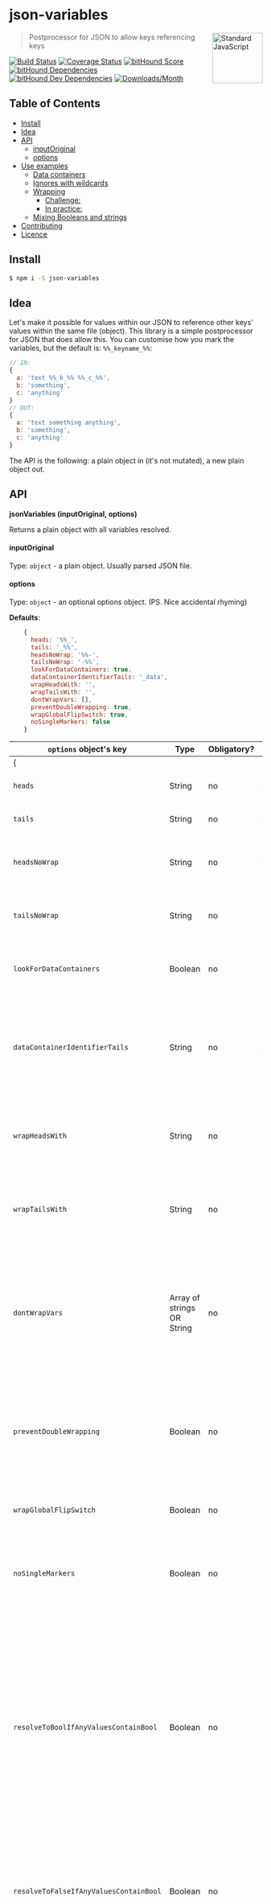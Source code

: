 # json-variables

<a href="https://standardjs.com" style="float: right; padding: 0 0 20px 20px;"><img src="https://cdn.rawgit.com/feross/standard/master/sticker.svg" alt="Standard JavaScript" width="100" align="right"></a>

> Postprocessor for JSON to allow keys referencing keys

[![Build Status][travis-img]][travis-url]
[![Coverage Status][cov-img]][cov-url]
[![bitHound Score][bithound-img]][bithound-url]
[![bitHound Dependencies][deps-img]][deps-url]
[![bitHound Dev Dependencies][dev-img]][dev-url]
[![Downloads/Month][downloads-img]][downloads-url]

## Table of Contents

<!-- START doctoc generated TOC please keep comment here to allow auto update -->
<!-- DON'T EDIT THIS SECTION, INSTEAD RE-RUN doctoc TO UPDATE -->


- [Install](#install)
- [Idea](#idea)
- [API](#api)
    - [inputOriginal](#inputoriginal)
    - [options](#options)
- [Use examples](#use-examples)
  - [Data containers](#data-containers)
  - [Ignores with wildcards](#ignores-with-wildcards)
  - [Wrapping](#wrapping)
    - [Challenge:](#challenge)
    - [In practice:](#in-practice)
  - [Mixing Booleans and strings](#mixing-booleans-and-strings)
- [Contributing](#contributing)
- [Licence](#licence)

<!-- END doctoc generated TOC please keep comment here to allow auto update -->

## Install

```bash
$ npm i -S json-variables
```

## Idea

Let's make it possible for values within our JSON to reference other keys' values within the same file (object). This library is a simple postprocessor for JSON that does allow this. You can customise how you mark the variables, but the default is: `%%_keyname_%%`:

```js
// IN:
{
  a: 'text %%_b_%% %%_c_%%',
  b: 'something',
  c: 'anything'
}
// OUT:
{
  a: 'text something anything',
  b: 'something',
  c: 'anything'
}
```

The API is the following: a plain object in (it's not mutated), a new plain object out.

## API

**jsonVariables (inputOriginal, options)**

Returns a plain object with all variables resolved.

#### inputOriginal

Type: `object` - a plain object. Usually parsed JSON file.

#### options

Type: `object` - an optional options object. (PS. Nice accidental rhyming)

**Defaults**:

```js
    {
      heads: '%%_',
      tails: '_%%',
      headsNoWrap: '%%-',
      tailsNoWrap: '-%%',
      lookForDataContainers: true,
      dataContainerIdentifierTails: '_data',
      wrapHeadsWith: '',
      wrapTailsWith: '',
      dontWrapVars: [],
      preventDoubleWrapping: true,
      wrapGlobalFlipSwitch: true,
      noSingleMarkers: false
    }
```

`options` object's key         | Type     | Obligatory? | Default     | Description
-------------------------------|----------|-------------|-------------|----------------------
{                              |          |             |             |
`heads`                        | String   | no          | `%%_`       | How do you want to mark the beginning of a variable?
`tails`                        | String   | no          | `_%%`       | How do you want to mark the ending of a variable?
`headsNoWrap`                  | String   | no          | `%%-`       | How do you want to mark the beginning of a variable, which you definitely don't want to be wrapped?
`tailsNoWrap`                  | String   | no          | `-%%`       | How do you want to mark the ending of a variable, which you definitely don't want to be wrapped?
`lookForDataContainers`        | Boolean  | no          | `true`      | You can put a separate dedicated key, named similarly, where the values for variables are placed.
`dataContainerIdentifierTails` | String   | no          | `_data`     | If you do put your variables in dedicated keys besides, those keys will have to be different somehow. We suggest appending a string to the key's name — tell here what string.
`wrapHeadsWith`                | String   | no          | n/a         | We can optionally wrap each resolved string with a string. One to the left is called "heads", please tell what string to use.
`wrapTailsWith`                | String   | no          | n/a         | We can optionally wrap each resolved string with a string. One to the right is called "tails", please tell what string to use.
`dontWrapVars`                | Array of strings OR String | no | n/a | If any of the variables (surrounded by `heads` and `tails`) can be matched by string(s) given here, it won't be wrapped with `wrapHeadsWith` and `wrapTailsWith`. You can put **wildcards** (*) to note zero or more characters.
`preventDoubleWrapping`        | Boolean  | no          | `true`      | If you use `wrapHeadsWith` and `wrapTailsWith`, we can make sure the existing string does not contain these already. It's to prevent double/triple/multiple wrapping.
`wrapGlobalFlipSwitch`         | Boolean  | no          | `true`      | Global flip switch to turn off the variable wrapping function completely, everywhere.
`noSingleMarkers`              | Boolean  | no          | `false`     | If any value in the source object has only and exactly heads or tails: a) do throw mismatched marker error (`true`) or b) don't (`false`)
`resolveToBoolIfAnyValuesContainBool` | Boolean  | no        | `true` | The very first moment Boolean is merged into a string value, it turns the whole value to its value. Permanently. Nothing else matters. When `false` and there's a mix of Strings and Boolaens, Boolean is resolved into empty string. When the value is just a reference marker, upon resolving it will be intact Boolean. This setting is relevant when there's mixing of strings and Booleans - what to do in those cases.
`resolveToFalseIfAnyValuesContainBool` | Boolean  | no       | `true` | When there's a mix of string and Boolean, resolve to `false`, no matter if the first encountered value is `true`. When there's no mix with strings, the value is retained as it was.
`throwWhenNonStringInsertedInString`   | Boolean  | no       | `false`| By default, if you want you can put objects as values into a string, you'll get `text text ... [object Object] text text ...`. If you want the renderer to `throw` an error instead when this happens, set this setting's key to `true`.
}                              |          |             |             |

## Use examples

If you don't care how to mark the variables, use my notation, `%%_`, to mark a beginning of a variable (further called _heads_) and `_%%` to mark ending (further called _tails_).

Check this:

```js
const jv = require('json-variables')
var res = jv(
  {
    a: 'some text %%_var1_%% more text %%_var2_%%',
    b: 'something',
    var1: 'value1',
    var2: 'value2'
  }
)
console.log('res = ' + JSON.stringify(res, null, 4))
// ==> {
//       a: 'some text value1 more text value2',
//       b: 'something',
//       var1: 'value1',
//       var2: 'value2'
//     }
```

You can declare your way to mark variables, your own _heads_ and _tails_. For example, `{` and `}`:

```js
const jv = require('json-variables')
var res = jv(
  {
    a: 'some text {var1} more text {var2}',
    b: 'something',
    var1: 'value1',
    var2: 'value2'
  },
  {
    heads: '{', tails: '}'
  }
)
console.log('res = ' + JSON.stringify(res, null, 4))
// => {
//      a: 'some text value1 more text value2',
//      b: 'something',
//      var1: 'value1',
//      var2: 'value2'
//    }
```

You can also wrap all resolved variables with strings, a new pair of _heads_ and _tails_, using `opts.wrapHeadsWith` and `opts.wrapTailsWith`. For example, bake some Java, wrap your variables with `${` and `}`:

```js
const jv = require('json-variables')
var res = jv(
  {
    a: 'some text %%_var1_%% more text %%_var2_%%',
    b: 'something',
    var1: 'value1',
    var2: 'value2'
  },
  {
    wrapHeadsWith: '${',
    wrapTailsWith: '}',
    dontWrapVars: ['*zzz', '*3', '*6']
  }
)
console.log('res = ' + JSON.stringify(res, null, 4))
// => {
//      a: 'some text ${value1} more text ${value2}',
//      b: 'something',
//      var1: 'value1',
//      var2: 'value2'
//    }
```

If variables reference keys which have values that reference other keys, that's fine. Just ensure there's _no closed loop_. Otherwise, renderer will `throw` and error.

```js
const jv = require('json-variables')
var res = jv({
  a: '%%_b_%%',
  b: '%%_c_%%',
  c: '%%_d_%%',
  d: '%%_e_%%',
  e: '%%_b_%%'
})
console.log('res = ' + JSON.stringify(res, null, 4))
// THROWS because "e" loops to "b" forming a infinite loop.
```
This one's OK:

```js
const jv = require('json-variables')
var res = jv({
  a: '%%_b_%%',
  b: '%%_c_%%',
  c: '%%_d_%%',
  d: '%%_e_%%',
  e: 'zzz'
})
console.log('res = ' + JSON.stringify(res, null, 4))
// => {
//      a: 'zzz',
//      b: 'zzz',
//      c: 'zzz',
//      d: 'zzz',
//      e: 'zzz'
//    }
```

Variables can also reference deeper levels within objects and arrays — just put dot like `variable.key.subkey`:

```js
const jv = require('json-variables')
var res = jv(
  {
    a: 'some text %%_var1.key1_%% more text %%_var2.key2_%%',
    b: 'something',
    var1: {key1: 'value1'},
    var2: {key2: 'value2'}
  },
  {
    wrapHeadsWith: '%%=',
    wrapTailsWith: '=%%',
    dontWrapVars: ['*zzz', '*3', '*6']
  }
)
console.log('res = ' + JSON.stringify(res, null, 4))
// => {
//      a: 'some text %%=value1=%% more text %%=value2=%%',
//      b: 'something',
//      var1: {key1: 'value1'},
//      var2: {key2: 'value2'}
//    }
```

### Data containers

Data-wise, if you looked at a higher level, it might appear clunky to put values as _separate values_, like in examples above. Saving you time scrolling up, check this out:

```js
{
  a: 'some text %%_var1_%% more text %%_var2_%%',
  b: 'something',
  var1: 'value1',
  var2: 'value2'
}
```

Does this look like clean data arrangement? Hell no. It's a convoluted and nasty. The keys `var1` and `var2` are not of the same status as an `a` and `b`, therefore can't be mashed together at the same level, can it?

What if we placed all key's `a` variables within a separate key, `a_data` — it starts with the same letter, so it will end up being nearby the `a` after sorting. Observe:

```js
{
  a: 'some text %%_var1_%% more text %%_var2_%%',
  a_data: {
    var1: 'value1',
    var2: 'value2'
  },
  b: 'something'
}
```

That's better, isn't it? I think so too.

To set this up, you can rely on my default way of naming data keys (appending `_data`) or you can customise how to call data keys using `opts.dataContainerIdentifierTails`. On the other hand, you can also turn off this function completely via `opts.lookForDataContainers` and force all values to be the keys at the same level as the current variable's key.

```js
const jv = require('json-variables')
var res = jv(
  {
    a: 'some text %%_var1_%% more text %%_var3_%%.',
    a_data: {
      var1: 'value1',
      var3: '333333'
    },
    b: 'something'
  }
)
console.log('res = ' + JSON.stringify(res, null, 4))
// => {
//      a: 'some text value1 more text 333333.',
//      b: 'something',
//      a_data: {
//        var1: 'value1',
//        var3: '333333'
//      }
//    }
```

Data container keys can also contain objects or arrays. Just query the whole path:

```js
const jv = require('json-variables')
var res = jv(
  {
    a: 'some text %%_var1.key1.key2.key3_%% more text %%_var3_%%.',
    a_data: {
      var1: {key1: {key2: {key3: 'value1'}}},
      var3: '333333'
    },
    b: 'something'
  }
)
console.log('res = ' + JSON.stringify(res, null, 4))
// => {
//      a: 'some text value1 more text 333333.',
//      b: 'something',
//      a_data: {
//        var1: {key1: {key2: {key3: 'value1'}}},
//        var3: '333333'
//      }
//    }
```

### Ignores with wildcards

You can ignore the wrapping on any keys by supplying their name patterns in the options array, `dontWrapVars` value. It can be array or string and also it can contain wildcards:

```js
const jv = require('json-variables')
var res = jv(
  {
    a: '%%_b_%%',
    b: '%%_c_%%',
    c: 'val'
  },
  {
    wrapHeadsWith: '{',
    wrapTailsWith: '}',
    dontWrapVars: ['b*', 'c*']
  }
)
console.log('res = ' + JSON.stringify(res, null, 4))
// => {
//      a: 'val', <<< didn't get wrapped
//      b: 'val', <<< also didn't get wrapped
//      c: 'val'
//    }
```

### Wrapping

#### Challenge:

> How do you wrap one instance of a variable, but not another, when both are in the same string?

**Solution**: Alternative `heads` and `tails`, which are always non-wrapping: `opts.headsNoWrap` and `opts.tailsNoWrap`. Default values are: `%%-` and `-%%`. You can customise them to anything you want.

For example:

```json
{
  "key": "%%-firstName-%% will not get wrapped but this one will: %%_firstName_%%",
  "firstName": "John"
}
```

When processed with options `{ wrapHeadsWith: '{{ ', wrapTailsWith: ' }}' }`, it will be:

```json
{
  "key": "John will not get wrapped but this one will: {{ John }}",
  "firstName": "John"
}
```

#### In practice:

Wrapping of the variables is an essential feature when working with data structures that need to be adapted for both back-end and front-end. For the development, preview build you might want `John` as a first name, but for back-end build, you might want `{{ user.firstName }}`.

The following example shows how to "bake" HTML sprinkled with [Nunjucks](https://mozilla.github.io/nunjucks/templating.html) notation (or any members of Jinja-like templating languages that use double curly braces):

HTML template:
```html
<div>{{ hero_title_wrapper }}</div>
```

JSON for DEV build (a preview build to check how everything looks):
```json
{
  "hero_title_wrapper": "%%_hero_title_%%",
  "hero_title": "Hi %%_first_name_%%, check out our seasonal offers!",
  "hero_title_alt": "Hi, check out our seasonal offers!",
  "first_name": "John"
}
```

In the above, `hero_title_wrapper` basically redirects to `hero_title`, which pulls `John` as a first name. The alternative title's text is used when `first_name` is missing.

JSON for PROD version is minimal, only overwriting what's different/new (to keep it DRY):

```json
{
  "first_name": "user.firstName"
}
```

We'll process the [merged](https://www.npmjs.com/package/object-merge-advanced) object of DEV and PROD JSON contents using `{ wrapHeadsWith: '{{ ', wrapTailsWith: ' }}' }`, which instructs to wrap any resolved variables with `{{ ` and ` }}`.

In the end, our baked HTML template, ready to be put on the back-end will look like:
```html
<div>{{ user.firstName }}, check out our seasonal offers!</div>
```

So far so good, but what happens if we want to add a check, does `first_name` exist? Again in a Nunjucks templating language, it would be something like:

content JSON for PROD build:
```json
{
  "hero_title_wrapper": "{% if %%_first_name_%% %}%%_hero_title_%%{% else %}%%_hero_title_alt_%%{% endif %}",
  "first_name": "user.firstName"
}
```

with intention to bake the following HTML:

HTML template:
```html
<div>{% if user.firstName %}Hi {{ user.firstName }}, check out our seasonal offers!{% else %}Hi, check out our seasonal offers!{% endif %}</div>
```

Now notice that in the example above, the first `first_name` does not need to be wrapped with `{{` and `}}` because it's already in a Nunjucks statement, but the second one _does need to be wrapped_.

You solve this by using non-wrapping `heads` and `tails`. Keeping default values `opts.wrapHeadsWith` and `opts.wrapTailsWith` it would look like:

content JSON for PROD build:
```json
{
  "hero_title_wrapper": "{% if %%-first_name-%% %}%%_hero_title_%%{% else %}%%_hero_title_alt_%%{% endif %}",
  "first_name": "user.firstName"
}
```

Notice `%%-first_name-%%` above. The non-wrapping heads and tails instruct the postprocessor to **skip wrapping, no matter what**.

### Mixing Booleans and strings

Very often, in email templating, the inactive modules are marked with Boolean `false`. When modules have content, they are marked with strings. There are cases when you want to resolve the whole variable to Boolean if upon resolving you end up with a mix of strings and Booleans.

When `opts.resolveToBoolIfAnyValuesContainBool` is set to `true` (default), it will always resolve to the value of the first encountered Boolean value. When set to `false`, it will resolve Booleans to empty strings.

When `opts.resolveToFalseIfAnyValuesContainBool` and `opts.resolveToBoolIfAnyValuesContainBool` are set to `true` (both defaults), every mix of string(s) and Boolean(s) will resolve to Boolean `false`. If `opts.resolveToBoolIfAnyValuesContainBool` is set to false, but `opts.resolveToFalseIfAnyValuesContainBool` to true, the mixes of strings and Booleans will resolve to the value of the first encountered Boolean variable's value.

Observe:

```js
var res = jv(
  {
    a: 'zzz %%_b_%% zzz',
    b: true
  }
)
console.log('res = ' + JSON.stringify(res, null, 4))
// => {
//      a: false, // <<< It's because opts.resolveToFalseIfAnyValuesContainBool is default, true
//      b: true
//    }
```

```js
var res = jv(
  {
    a: 'zzz %%_b_%% zzz',
    b: true
  },
  {
    resolveToFalseIfAnyValuesContainBool: false
  }
)
console.log('res = ' + JSON.stringify(res, null, 4))
// => {
//      a: true, <<< It's because we have a mix of string and Boolean, and first encountered Boolean value is `true`
//      b: true
//    }
```

## Contributing

All contributions are welcome. Please stick to [Standard JavaScript](https://standardjs.com) notation and supplement the `test.js` with new unit tests covering your feature(s).

If you see anything incorrect whatsoever, do [raise an issue](https://github.com/code-and-send/json-variables/issues). If you file a pull request, I'll do my best to help you to get it merged as soon as possible. If you have any comments on the code, including ideas how to improve something, don't hesitate to contact me by email.

## Licence

> MIT License (MIT)

> Copyright (c) 2017 Codsen Ltd, Roy Reveltas

> Permission is hereby granted, free of charge, to any person obtaining a copy
of this software and associated documentation files (the "Software"), to deal
in the Software without restriction, including without limitation the rights
to use, copy, modify, merge, publish, distribute, sublicense, and/or sell
copies of the Software, and to permit persons to whom the Software is
furnished to do so, subject to the following conditions:

> The above copyright notice and this permission notice shall be included in all
copies or substantial portions of the Software.

> THE SOFTWARE IS PROVIDED "AS IS", WITHOUT WARRANTY OF ANY KIND, EXPRESS OR
IMPLIED, INCLUDING BUT NOT LIMITED TO THE WARRANTIES OF MERCHANTABILITY,
FITNESS FOR A PARTICULAR PURPOSE AND NONINFRINGEMENT. IN NO EVENT SHALL THE
AUTHORS OR COPYRIGHT HOLDERS BE LIABLE FOR ANY CLAIM, DAMAGES OR OTHER
LIABILITY, WHETHER IN AN ACTION OF CONTRACT, TORT OR OTHERWISE, ARISING FROM,
OUT OF OR IN CONNECTION WITH THE SOFTWARE OR THE USE OR OTHER DEALINGS IN THE
SOFTWARE.

[travis-img]: https://travis-ci.org/code-and-send/json-variables.svg?branch=master
[travis-url]: https://travis-ci.org/code-and-send/json-variables

[cov-img]: https://coveralls.io/repos/github/code-and-send/json-variables/badge.svg?branch=master
[cov-url]: https://coveralls.io/github/code-and-send/json-variables?branch=master

[bithound-img]: https://www.bithound.io/github/code-and-send/json-variables/badges/score.svg
[bithound-url]: https://www.bithound.io/github/code-and-send/json-variables

[deps-img]: https://www.bithound.io/github/code-and-send/json-variables/badges/dependencies.svg
[deps-url]: https://www.bithound.io/github/code-and-send/json-variables/master/dependencies/npm

[dev-img]: https://www.bithound.io/github/code-and-send/json-variables/badges/devDependencies.svg
[dev-url]: https://www.bithound.io/github/code-and-send/json-variables/master/dependencies/npm

[downloads-img]: https://img.shields.io/npm/dm/json-variables.svg
[downloads-url]: https://www.npmjs.com/package/json-variables
